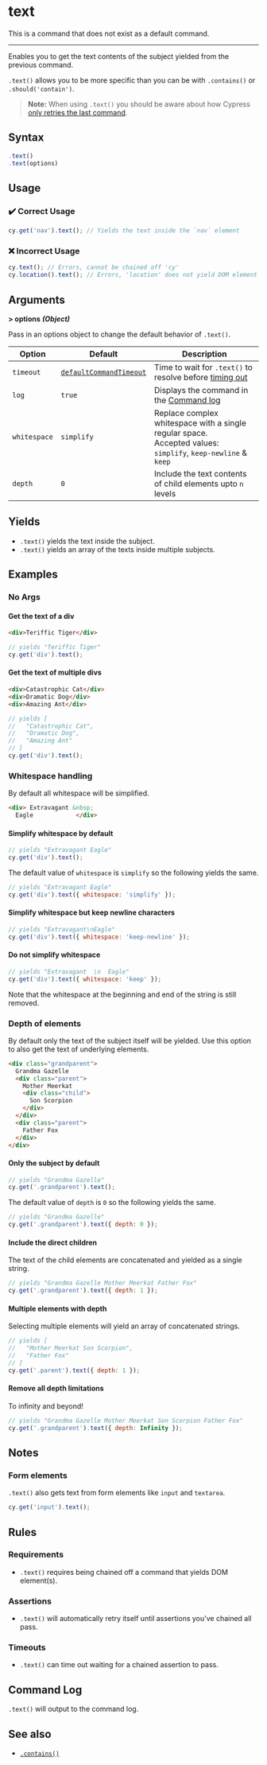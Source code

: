 # text

This is a command that does not exist as a default command.

---

Enables you to get the text contents of the subject yielded from the previous command.

`.text()` allows you to be more specific than you can be with `.contains()` or `.should('contain')`.

> **Note:** When using `.text()` you should be aware about how Cypress
> [only retries the last command](https://docs.cypress.io/guides/core-concepts/retry-ability#Only-the-last-command-is-retried).

## Syntax

```javascript
.text()
.text(options)
```

## Usage

### :heavy_check_mark: Correct Usage

```javascript
cy.get('nav').text(); // Yields the text inside the `nav` element
```

### :x: Incorrect Usage

```javascript
cy.text(); // Errors, cannot be chained off 'cy'
cy.location().text(); // Errors, 'location' does not yield DOM element
```

## Arguments

**> options** **_(Object)_**

Pass in an options object to change the default behavior of `.text()`.

| Option       | Default                                                                                          | Description                                                                                                          |
| ------------ | ------------------------------------------------------------------------------------------------ | -------------------------------------------------------------------------------------------------------------------- |
| `timeout`    | [`defaultCommandTimeout`](https://docs.cypress.io/guides/references/configuration.html#Timeouts) | Time to wait for `.text()` to resolve before [timing out](https://docs.cypress.io/api/commands/then.html#Timeouts)   |
| `log`        | `true`                                                                                           | Displays the command in the [Command log](https://docs.cypress.io/guides/core-concepts/test-runner.html#Command-Log) |
| `whitespace` | `simplify`                                                                                       | Replace complex whitespace with a single regular space.<br> Accepted values: `simplify`, `keep-newline` & `keep`     |
| `depth`      | `0`                                                                                              | Include the text contents of child elements upto `n` levels                                                          |

## Yields

- `.text()` yields the text inside the subject.
- `.text()` yields an array of the texts inside multiple subjects.

## Examples

### No Args

#### Get the text of a div

<!-- prettier-ignore -->
```html
<div>Teriffic Tiger</div>
```

```javascript
// yields "Teriffic Tiger"
cy.get('div').text();
```

#### Get the text of multiple divs

<!-- prettier-ignore -->
```html
<div>Catastrophic Cat</div>
<div>Dramatic Dog</div>
<div>Amazing Ant</div>
```

```javascript
// yields [
//   "Catastrophic Cat",
//   "Dramatic Dog",
//   "Amazing Ant"
// ]
cy.get('div').text();
```

### Whitespace handling

By default all whitespace will be simplified.

<!-- prettier-ignore -->
```html
<div> Extravagant &nbsp;
  Eagle            </div>
```

#### Simplify whitespace by default

```javascript
// yields "Extravagant Eagle"
cy.get('div').text();
```

The default value of `whitespace` is `simplify` so the following yields the same.

```javascript
// yields "Extravagant Eagle"
cy.get('div').text({ whitespace: 'simplify' });
```

#### Simplify whitespace but keep newline characters

```javascript
// yields "Extravagant\nEagle"
cy.get('div').text({ whitespace: 'keep-newline' });
```

#### Do not simplify whitespace

```javascript
// yields "Extravagant  \n  Eagle"
cy.get('div').text({ whitespace: 'keep' });
```

Note that the whitespace at the beginning and end of the string is still removed.

### Depth of elements

By default only the text of the subject itself will be yielded. Use this option to also get the text
of underlying elements.

<!-- prettier-ignore -->
```html
<div class="grandparent">
  Grandma Gazelle
  <div class="parent">
    Mother Meerkat
    <div class="child">
      Son Scorpion
    </div>
  </div>
  <div class="parent">
    Father Fox
  </div>
</div>
```

#### Only the subject by default

```javascript
// yields "Grandma Gazelle"
cy.get('.grandparent').text();
```

The default value of `depth` is `0` so the following yields the same.

```javascript
// yields "Grandma Gazelle"
cy.get('.grandparent').text({ depth: 0 });
```

#### Include the direct children

The text of the child elements are concatenated and yielded as a single string.

```javascript
// yields "Grandma Gazelle Mother Meerkat Father Fox"
cy.get('.grandparent').text({ depth: 1 });
```

#### Multiple elements with depth

Selecting multiple elements will yield an array of concatenated strings.

```javascript
// yields [
//   "Mother Meerkat Son Scorpion",
//   "Father Fox"
// ]
cy.get('.parent').text({ depth: 1 });
```

#### Remove all depth limitations

To infinity and beyond!

```javascript
// yields "Grandma Gazelle Mother Meerkat Son Scorpion Father Fox"
cy.get('.grandparent').text({ depth: Infinity });
```

## Notes

### Form elements

`.text()` also gets text from form elements like `input` and `textarea`.

```javascript
cy.get('input').text();
```

## Rules

### Requirements

- `.text()` requires being chained off a command that yields DOM element(s).

### Assertions

- `.text()` will automatically retry itself until assertions you've chained all pass.

### Timeouts

- `.text()` can time out waiting for a chained assertion to pass.

## Command Log

`.text()` will output to the command log.

## See also

- [`.contains()`](https://docs.cypress.io/api/commands/contains.html)
